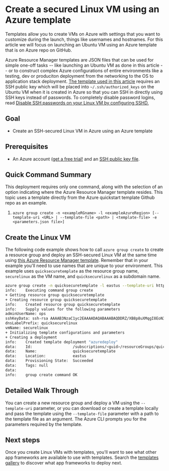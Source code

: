 <properties
	pageTitle="Create a Secure Linux VM using a Azure template | Microsoft Azure"
	description="Create a Secure Linux VM on Azure using an Azure Resource Manager template."
	services="virtual-machines-linux"
	documentationCenter=""
	authors="vlivech"
	manager="timlt"
	editor=""
	tags="azure-service-management,azure-resource-manager" />

<tags
	ms.service="virtual-machines-linux"
	ms.workload="infrastructure-services"
	ms.tgt_pltfrm="vm-linux"
	ms.devlang="na"
	ms.topic="article"
	ms.date="12/15/2015"
	ms.author="vlivech"/>

# Create a secured Linux VM using an Azure template

Templates allow you to create VMs on Azure with settings that you want to customize during the launch, things like usernames and hostnames. For this article we will focus on launching an Ubuntu VM using an Azure template that is on Azure repo on GitHub.

Azure Resource Manager templates are JSON files that can be used for simple one-off tasks -- like launching an Ubuntu VM as done in this article -- or to construct complex Azure configurations of entire environments like a testing, dev or produciton deployment from the networking to the OS to application stack deployment. [The template used in this article](https://github.com/Azure/azure-quickstart-templates/tree/master/101-vm-sshkey) requires an SSH public key which will be placed into `~/.ssh/authorized_keys` on the Ubuntu VM when it is created in Azure so that you can SSH in directly using SSH keys instead of passwords. To completely disable password logins, read [Disable SSH passwords on your Linux VM by configuring SSHD.](virtual-machines-linux-mac-disable-ssh-password-usage.md)

## Goal

- Create an SSH-secured Linux VM in Azure using an Azure template

## Prerequisites

- An Azure account ([get a free trial!](https://azure.microsoft.com/pricing/free-trial/) and an [SSH public key file](virtual-machines-linux-mac-create-ssh-keys.md).

## Quick Command Summary

This deployment requires only one command, along with the selection of an option indicating where the Azure Resource Manager template resides. This topic uses a template directly from the Azure quickstart template Github repo as an example.

1. `azure group create -n <exampleRGname> -l <exampleAzureRegion> [--template-uri <URL> | --template-file <path> | <template-file> -e <parameters.json file>]`

## Create the Linux VM

The following code example shows how to call `azure group create` to create a resource group and deploy an SSH-secured Linux VM at the same time using [this Azure Resource Manager template](https://raw.githubusercontent.com/Azure/azure-quickstart-templates/master/101-vm-sshkey/azuredeploy.json). Remember that in your example you'll need to use names that are unique to your environment. This example uses `quicksecuretemplate` as the resource group name, `securelinux` as the VM name, and `quicksecurelinux` as a subdomain name. 

```bash
azure group create -n quicksecuretemplate -l eastus --template-uri https://raw.githubusercontent.com/Azure/azure-quickstart-templates/master/101-vm-sshkey/azuredeploy.json
info:    Executing command group create
+ Getting resource group quicksecuretemplate
+ Creating resource group quicksecuretemplate
info:    Created resource group quicksecuretemplate
info:    Supply values for the following parameters
adminUserName: ops
sshKeyData: ssh-rsa AAAAB3NzaC1yc2EAAAADAQABAAABAQDDRZ/XB8p8uXMqgI8EoN3dWQw... user@contoso.com
dnsLabelPrefix: quicksecurelinux
vmName: securelinux
+ Initializing template configurations and parameters
+ Creating a deployment
info:    Created template deployment "azuredeploy"
data:    Id:                  /subscriptions/<guid>/resourceGroups/quicksecuretemplate
data:    Name:                quicksecuretemplate
data:    Location:            eastus
data:    Provisioning State:  Succeeded
data:    Tags: null
data:
info:    group create command OK
```

## Detailed Walk Through

You can create a new resource group and deploy a VM using the `--template-uri` parameter, or you can download or create a template locally and pass the template using the `--template-file` parameter with a path to the template file as an argument. The Azure CLI prompts you for the parameters required by the template.   

## Next steps

Once you create Linux VMs with templates, you'll want to see what other app frameworks are available to use with templates. Search the [templates gallery](https://azure.microsoft.com/documentation/templates/) to discover what app frameworks to deploy next.